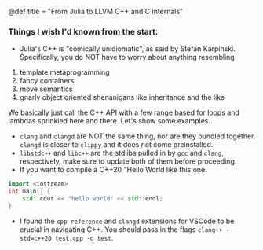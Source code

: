 @def title = "From Julia to LLVM C++ and C internals"

### Things I wish I'd known from the start:
- Julia's C++ is "comically unidiomatic", as said by Stefan Karpinski. Specifically, you do NOT have to worry about anything resembling
1. template metaprogramming
2. fancy containers
3. move semantics
4. gnarly object oriented shenanigans like inheritance and the like

We basically just call the C++ API with a few range based for loops and lambdas sprinkled here and there.
Let's show some examples.
- `clang` and `clangd` are NOT the same thing, nor are they bundled together. `clangd` is closer to `clippy` and it does not come preinstalled.
- `libstdc++` and `libc++` are the stdlibs pulled in by `gcc` and `clang`, respectively, make sure to update both of them before proceeding.
- If you want to compile a C++20 "Hello World like this one:
```cpp
import <iostream>
int main() {
    std::cout << "hello world" << std::endl;
}
```
- I found the `cpp reference` and `clangd` extensions for VSCode to be crucial in navigating C++.
You should pass in the flags `clang++ -std=c++20 test.cpp -o test`.
